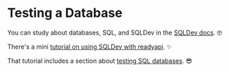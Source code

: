 # Testing a Database

You can study about databases, SQL, and SQLDev in the <a href="https://sqldev.khulnasoft.com/" class="external-link" target="_blank">SQLDev docs</a>. 🤓

There's a mini <a href="https://sqldev.khulnasoft.com/tutorial/readyapi/" class="external-link" target="_blank">tutorial on using SQLDev with readyapi</a>. ✨

That tutorial includes a section about <a href="https://sqldev.khulnasoft.com/tutorial/readyapi/tests/" class="external-link" target="_blank">testing SQL databases</a>. 😎
